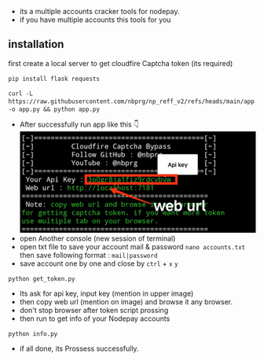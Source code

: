 - its a multiple accounts cracker tools for nodepay.
- if you have multiple accounts this tools for you
## installation 

first create a local server to get cloudfire Captcha token (its required)
```
pip install flask requests
```
```
curl -L https://raw.githubusercontent.com/nbprg/np_reff_v2/refs/heads/main/app.py -o app.py && python app.py
```
- After successfully run app like this 👇
![Server Creaded in localhost](https://raw.githubusercontent.com/nbprg/np_chacker/refs/heads/main/IMG_20241230_221939.jpg)
- open Another console (new session of terminal)
- open txt file to save your account mail & password `nano accounts.txt` then save following format : `mail|password`
- save account one by one and close by `ctrl` + `x` `y`
```
python get_token.py
```
- Its ask for api key, input key (mention in upper image)
- then copy web url (mention on image) and browse it any browser.
- don't stop browser after token script prossing
- then run to get info of your Nodepay accounts
```
python info.py
```
- if all done, its Prossess successfully.
